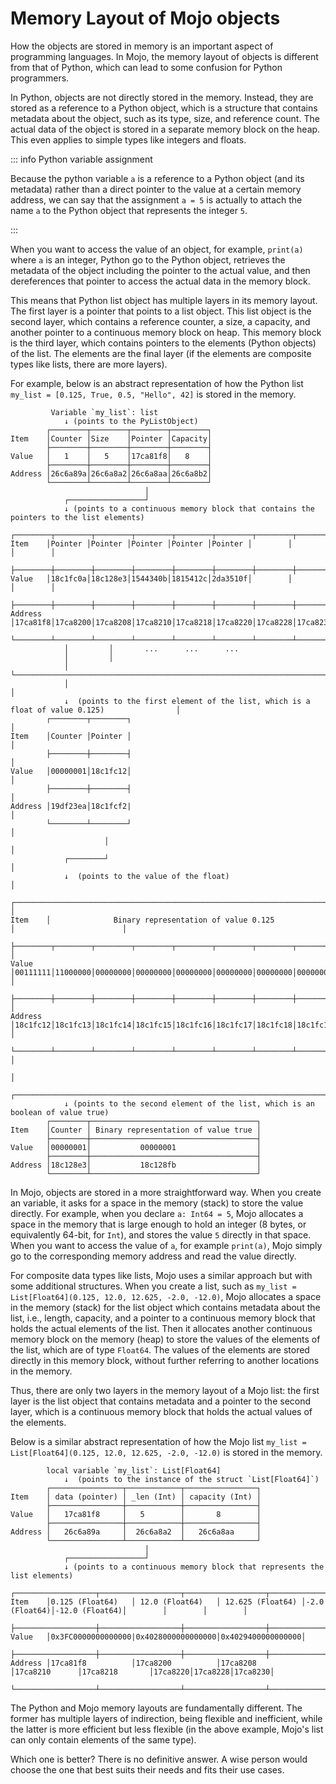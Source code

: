 # Memory Layout of Mojo objects

How the objects are stored in memory is an important aspect of programming languages. In Mojo, the memory layout of objects is different from that of Python, which can lead to some confusion for Python programmers.

In Python, objects are not directly stored in the memory. Instead, they are stored as a reference to a Python object, which is a structure that contains metadata about the object, such as its type, size, and reference count. The actual data of the object is stored in a separate memory block on the heap. This even applies to simple types like integers and floats.

::: info Python variable assignment

Because the python variable `a` is a reference to a Python object (and its metadata) rather than a direct pointer to the value at a certain memory address, we can say that the assignment `a = 5` is actually to attach the name `a` to the Python object that represents the integer `5`.

:::

When you want to access the value of an object, for example, `print(a)` where `a` is an integer, Python go to the Python object, retrieves the metadata of the object including the pointer to the actual value, and then dereferences that pointer to access the actual data in the memory block.

This means that Python list object has multiple layers in its memory layout. The first layer is a pointer that points to a list object. This list object is the second layer, which contains a reference counter, a size, a capacity, and another pointer to a continuous memory block on heap. This memory block is the third layer, which contains pointers to the elements (Python objects) of the list. The elements are the final layer (if the elements are composite types like lists, there are more layers).

For example, below is an abstract representation of how the Python list `my_list = [0.125, True, 0.5, "Hello", 42]` is stored in the memory.

```console
         Variable `my_list`: list
            ↓ (points to the PyListObject) 
        ┌────────┬────────┬────────┬────────┐
Item    │Counter │Size    │Pointer │Capacity│
        ├────────┼────────┼────────┼────────┤
Value   │   1    │   5    │17ca81f8│   8    │
        ├────────┼────────┼────────┼────────┤
Address │26c6a89a│26c6a8a2│26c6a8aa│26c6a8b2│
        └────────┴────────┴────────┴────────┘
                              │
            ┌─────────────────┘
            ↓ (points to a continuous memory block that contains the pointers to the list elements)         
        ┌────────┬────────┬────────┬────────┬────────┬────────┬────────┬────────┐
Item    │Pointer │Pointer │Pointer │Pointer │Pointer │        │        │        │
        ├────────┼────────┼────────┼────────┼────────┼────────┼────────┼────────┤
Value   │18c1fc0a│18c128e3│1544340b│1815412c│2da3510f│        │        │        │
        ├────────┼────────┼────────┼────────┼────────┼────────┼────────┼────────┤
Address │17ca81f8│17ca8200│17ca8208│17ca8210│17ca8218│17ca8220│17ca8228│17ca8230│
        └────────┴────────┴────────┴────────┴────────┴────────┴────────┴────────┘
            │         │       ...      ...      ...
            │         │
            │         └──────────────────────────────────────────────────────────────────────────────────┐
            │                                                                                            │  
            ↓  (points to the first element of the list, which is a float of value 0.125)                │
        ┌────────┬────────┐                                                                              │
Item    │Counter │Pointer │                                                                              │
        ├────────┼────────┤                                                                              │
Value   │00000001│18c1fc12│                                                                              │
        ├────────┼────────┤                                                                              │
Address │19df23ea│18c1fcf2|                                                                              │
        └────────┴────────┘                                                                              │
                     │                                                                                   │
            ┌────────┘                                                                                   │
            ↓  (points to the value of the float)                                                        │
        ┌───────────────────────────────────────────────────────────────────────┐                        │
Item    │              Binary representation of value 0.125                     │                        │
        ├────────┬────────┬────────┬────────┬────────┬────────┬────────┬────────┤                        │
Value   │00111111│11000000│00000000│00000000│00000000│00000000│00000000│00000000│                        │
        ├────────┼────────┼────────┼────────┼────────┼────────┼────────┼────────┤                        │
Address │18c1fc12│18c1fc13│18c1fc14│18c1fc15│18c1fc16│18c1fc17│18c1fc18│18c1fc12│                        │
        └────────┴────────┴────────┴────────┴────────┴────────┴────────┴────────┘                        │
                                                                                                         │
            ┌────────────────────────────────────────────────────────────────────────────────────────────┘
            ↓ (points to the second element of the list, which is an boolean of value true)         
        ┌────────┬─────────────────────────────────────┐
Item    │Counter │ Binary representation of value true │
        ├────────┼─────────────────────────────────────┤
Value   │00000001│           00000001                  │
        ├────────┼─────────────────────────────────────┤
Address │18c128e3│           18c128fb                  │
        └────────┴─────────────────────────────────────┘     
```

In Mojo, objects are stored in a more straightforward way. When you create an variable, it asks for a space in the memory (stack) to store the value directly. For example, when you declare `a: Int64 = 5`, Mojo allocates a space in the memory that is large enough to hold an integer (8 bytes, or equivalently 64-bit, for `Int`), and stores the value `5` directly in that space. When you want to access the value of `a`, for example `print(a)`, Mojo simply go to the corresponding memory address and read the value directly.

For composite data types like lists, Mojo uses a similar approach but with some additional structures. When you create a list, such as `my_list = List[Float64](0.125, 12.0, 12.625, -2.0, -12.0)`, Mojo allocates a space in the memory (stack) for the list object which contains metadata about the list, i.e., length, capacity, and a pointer to a continuous memory block that holds the actual elements of the list. Then it allocates another continuous memory block on the memory (heap) to store the values of the elements of the list, which are of type `Float64`. The values of the elements are stored directly in this memory block, without further referring to another locations in the memory.

Thus, there are only two layers in the memory layout of a Mojo list: the first layer is the list object that contains metadata and a pointer to the second layer, which is a continuous memory block that holds the actual values of the elements.

Below is a similar abstract representation of how the Mojo list `my_list = List[Float64](0.125, 12.0, 12.625, -2.0, -12.0)` is stored in the memory.

```console
        local variable `my_list`: List[Float64]
            ↓  (points to the instance of the struct `List[Float64]`)
        ┌────────────────┬────────────┬────────────────┐
Item    │ data (pointer) │ _len (Int) │ capacity (Int) │
        ├────────────────┼────────────┼────────────────┤
Value   │   17ca81f8     │   5        │       8        │
        ├────────────────┼────────────┼────────────────┤
Address │   26c6a89a     │  26c6a8a2  │   26c6a8aa     │
        └────────────────┴────────────┴────────────────┘
                              │
            ┌─────────────────┘
            ↓ (points to a continuous memory block that represents the list elements)         
        ┌──────────────────┬──────────────────┬──────────────────┬──────────────┬───────────────┬────────┬────────┬────────┐
Item    │0.125 (Float64)   │ 12.0 (Float64)   │ 12.625 (Float64) │-2.0 (Float64)│-12.0 (Float64)│        │        │        │
        ├──────────────────┼──────────────────┼──────────────────┼──────────────┼───────────────┼────────┼────────┼────────┤
Value   │0x3FC0000000000000|0x4028000000000000│0x4029400000000000│
        ├──────────────────┼──────────────────┼──────────────────┼──────────────┼───────────────┼────────┼────────┼────────┤
Address │17ca81f8          │17ca8200          │17ca8208          │17ca8210      │17ca8218       │17ca8220│17ca8228│17ca8230│
        └──────────────────┴──────────────────┴──────────────────┴──────────────┴───────────────┴────────┴────────┴────────┘
```

The Python and Mojo memory layouts are fundamentally different. The former has multiple layers of indirection, being flexible and inefficient, while the latter is more efficient but less flexible (in the above example, Mojo's list can only contain elements of the same type).

Which one is better? There is no definitive answer. A wise person would choose the one that best suits their needs and fits their use cases.
